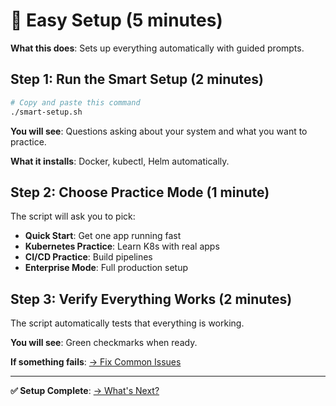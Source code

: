 # 🤖 Easy Setup (5 minutes)

**What this does**: Sets up everything automatically with guided prompts.

## Step 1: Run the Smart Setup (2 minutes)

```bash
# Copy and paste this command
./smart-setup.sh
```

**You will see**: Questions asking about your system and what you want to practice.

**What it installs**: Docker, kubectl, Helm automatically.

## Step 2: Choose Practice Mode (1 minute)

The script will ask you to pick:

- **Quick Start**: Get one app running fast
- **Kubernetes Practice**: Learn K8s with real apps  
- **CI/CD Practice**: Build pipelines
- **Enterprise Mode**: Full production setup

## Step 3: Verify Everything Works (2 minutes)

The script automatically tests that everything is working.

**You will see**: Green checkmarks when ready.

**If something fails**: [→ Fix Common Issues](./troubleshooting.md)

---

**✅ Setup Complete**: [→ What's Next?](./next-steps.md)